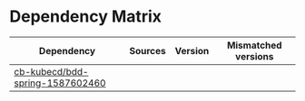 # Dependency Matrix

Dependency | Sources | Version | Mismatched versions
---------- | ------- | ------- | -------------------
[cb-kubecd/bdd-spring-1587602460](https://github.com/cb-kubecd/bdd-spring-1587602460.git) |  | []() | 
